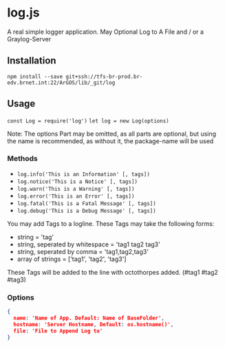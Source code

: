 # log.js

A real simple logger application.
May Optional Log to A File and / or a Graylog-Server

## Installation

`npm install --save git+ssh://tfs-br-prod.br-edv.brnet.int:22/ArGOS/lib/_git/log`

## Usage

`const Log = require('log')`
`let log = new Log(options)`

Note: The options Part may be omitted, as all parts are optional, but using the name is recommended, as without it, the package-name will be used

### Methods


* `log.info('This is an Information' [, tags])`
* `log.notice('This is a Notice' [, tags])`
* `log.warn('This is a Warning' [, tags])`
* `log.error('This is an Error' [, tags])`
* `log.fatal('This is a Fatal Message' [, tags])`
* `log.debug('This is a Debug Message' [, tags])`

You may add Tags to a logline. These Tags may take the following forms:

* string = 'tag'
* string, seperated by whitespace = 'tag1 tag2 tag3'
* string, seperated by comma = 'tag1,tag2,tag3'
* array of strings = ['tag1', 'tag2', 'tag3']

These Tags will be added to the line with octothorpes added.
(#tag1 #tag2 #tag3) 

### Options

```json
{
  name: 'Name of App. Default: Name of BaseFolder',
  hostname: 'Server Hostname, Default: os.hostname()',
  file: 'File to Append Log to'
}
```